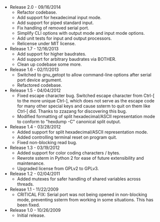 * Release 2.0 - 09/16/2014
    * Refactor codebase.
    * Add support for hexadecimal input mode.
    * Add support for piped standard input.
    * Fix handling of removed serial port.
    * Simplify CLI options with output mode and input mode options.
    * Add unit tests for input and output processors.
    * Relicense under MIT license.
* Release 1.7 - 12/16/2013
    * Add support for higher baudrates.
    * Add support for arbitrary baudrates via BOTHER.
    * Clean up codebase some more.
* Release 1.6 - 02/11/2013
    * Switched to gnu_getopt to allow command-line options after serial port device argument.
    * Refactored codebase.
* Release 1.5 - 04/04/2012
    * Fixed escape character bug. Switched escape character from Ctrl-[ to the more unique Ctrl-], which does not serve as the escape code for many other special keys and cause ssterm to quit on them like Ctrl-[ did. Thanks to zzazang for discovering this bug.
    * Modified formatting of split hexadecimal/ASCII representation mode to conform to "hexdump -C" canonical split output.
* Release 1.4 - 03/28/2012
    * Added support for split hexadecimal/ASCII representation mode.
    * Added controlling terminal reset on program quit.
    * Fixed non-blocking read bug.
* Release 1.3 - 03/19/2012
    * Added support for color coding characters / bytes.
    * Rewrote ssterm in Python 2 for ease of future extensibility and maintenance.
    * Upgraded license from GPLv2 to GPLv3.
* Release 1.2 - 02/04/2011
    * Added mutexes for safer handling of shared variables across threads.
* Release 1.1 - 11/22/2009
    * CRITICAL FIX: Serial port was not being opened in non-blocking mode, preventing ssterm from working in some situations. This has been fixed.
* Release 1.0 - 10/26/2009
    * Initial release.
